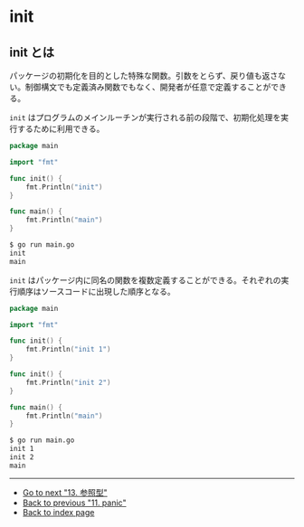 # init

## init とは

パッケージの初期化を目的とした特殊な関数。引数をとらず、戻り値も返さない。制御構文でも定義済み関数でもなく、開発者が任意で定義することができる。

`init` はプログラムのメインルーチンが実行される前の段階で、初期化処理を実行するために利用できる。

<!-- markdownlint-disable MD010 -->

```go
package main

import "fmt"

func init() {
	fmt.Println("init")
}

func main() {
	fmt.Println("main")
}
```

<!-- markdownlint-enable MD010 -->

```bash
$ go run main.go
init
main
```

`init` はパッケージ内に同名の関数を複数定義することができる。それぞれの実行順序はソースコードに出現した順序となる。

<!-- markdownlint-disable MD010 -->

```go
package main

import "fmt"

func init() {
	fmt.Println("init 1")
}

func init() {
	fmt.Println("init 2")
}

func main() {
	fmt.Println("main")
}
```

<!-- markdownlint-enable MD010 -->

```bash
$ go run main.go
init 1
init 2
main
```

***

* [Go to next "13. 参照型"](./reference.md)
* [Back to previous "11. panic"](./panic.md)
* [Back to index page](../README.md)
